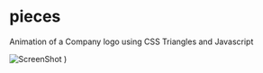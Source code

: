 pieces
======

Animation of a Company logo using CSS Triangles and Javascript

![ScreenShot](https://www.dropbox.com/s/6ru70hi16lw8pzh/Screenshot%202014-07-30%2023.59.12.png)
)
